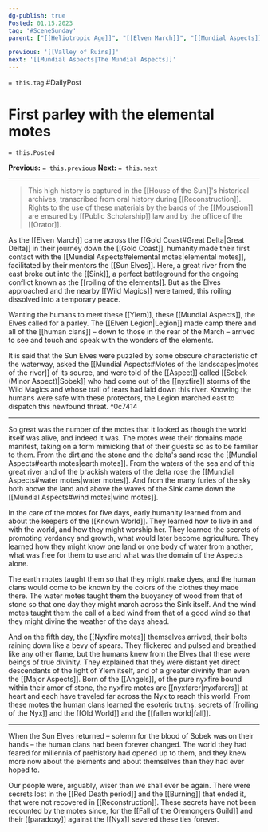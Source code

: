 ```yaml
---
dg-publish: true
Posted: 01.15.2023
tag: '#SceneSunday'
parent: ["[[Heliotropic Age]]", "[[Elven March]]", "[[Mundial Aspects]]", "[[Known World]]", "[[Discoveries in the Known World]]"]

previous: '[[Valley of Ruins]]'
next: '[[Mundial Aspects|The Mundial Aspects]]'
---
```

`= this.tag` #DailyPost
# First parley with the elemental motes
`= this.Posted`

**Previous:** `= this.previous`
**Next:** `= this.next`

---

> This high history is captured in the [[House of the Sun]]'s historical archives, transcribed from oral history during [[Reconstruction]]. Rights to the use of these materials by the bards of the [[Mouseion]] are ensured by [[Public Scholarship]] law and by the office of the [[Orator]].

As the [[Elven March]] came across the [[Gold Coast#Great Delta|Great Delta]] in their journey down the [[Gold Coast]], humanity made their first contact with the [[Mundial Aspects#elemental motes|elemental motes]], facilitated by their mentors the [[Sun Elves]]. Here, a great river from the east broke out into the [[Sink]], a perfect battleground for the ongoing conflict known as the [[roiling of the elements]]. But as the Elves approached and the nearby [[Wild Magics]] were tamed, this roiling dissolved into a temporary peace.

Wanting the humans to meet these [[Ylem]], these [[Mundial Aspects]], the Elves called for a parley. The [[Elven Legion|Legion]] made camp there and all of the [[human clans]] – down to those in the rear of the March – arrived to see and touch and speak with the wonders of the elements.

It is said that the Sun Elves were puzzled by some obscure characteristic of the waterway, asked the [[Mundial Aspects#Motes of the landscapes|motes of the river]] of its source, and were told of the [[Aspect]] called [[Sobek (Minor Aspect)|Sobek]] who had come out of the [[nyxfire]] storms of the Wild Magics and whose trail of tears had laid down this river. Knowing the humans were safe with these protectors, the Legion marched east to dispatch this newfound threat. ^0c7414

---

So great was the number of the motes that it looked as though the world itself was alive, and indeed it was. The motes were their domains made manifest, taking on a form mimicking that of their guests so as to be familiar to them. From the dirt and the stone and the delta's sand rose the [[Mundial Aspects#earth motes|earth motes]]. From the waters of the sea and of this great river and of the brackish waters of the delta rose the [[Mundial Aspects#water motes|water motes]]. And from the many furies of the sky both above the land and above the waves of the Sink came down the [[Mundial Aspects#wind motes|wind motes]].

In the care of the motes for five days, early humanity learned from and about the keepers of the [[Known World]]. They learned how to live in and with the world, and how they might worship her. They learned the secrets of promoting verdancy and growth, what would later become agriculture. They learned how they might know one land or one body of water from another, what was free for them to use and what was the domain of the Aspects alone.

The earth motes taught them so that they might make dyes, and the human clans would come to be known by the colors of the clothes they made there. The water motes taught them the buoyancy of wood from that of stone so that one day they might march across the Sink itself. And the wind motes taught them the call of a bad wind from that of a good wind so that they might divine the weather of the days ahead.

And on the fifth day, the [[Nyxfire motes]] themselves arrived, their bolts raining down like a bevy of spears. They flickered and pulsed and breathed like any other flame, but the humans knew from the Elves that these were beings of true divinity. They explained that they were distant yet direct descendants of the light of Ylem itself, and of a greater divinity than even the [[Major Aspects]]. Born of the [[Angels]], of the pure nyxfire bound within their amor of stone, the nyxfire motes are [[nyxfarer|nyxfarers]] at heart and each have traveled far across the Nyx to reach this world. From these motes the human clans learned the esoteric truths: secrets of [[roiling of the Nyx]] and the [[Old World]] and the [[fallen world|fall]].

---

When the Sun Elves returned – solemn for the blood of Sobek was on their hands – the human clans had been forever changed. The world they had feared for millennia of prehistory had opened up to them, and they knew more now about the elements and about themselves than they had ever hoped to.

Our people were, arguably, wiser than we shall ever be again. There were secrets lost in the [[Red Death period]] and the [[Burning]] that ended it, that were not recovered in [[Reconstruction]]. These secrets have not been recounted by the motes since, for the [[Fall of the Oremongers Guild]] and their [[paradoxy]] against the [[Nyx]] severed these ties forever.
